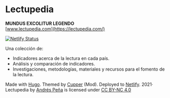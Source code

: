 # Lectupedia
**MUNDUS EXCOLITUR LEGENDO**  
[www.lectupedia.com](https://lectupedia.com/)

[![Netlify Status](https://api.netlify.com/api/v1/badges/f91b29e7-4cef-47a8-995e-8569775f4dc7/deploy-status)](https://app.netlify.com/sites/lectupedia/deploys)

Una colección de:
- Indicadores acerca de la lectura en cada país.
- Análisis y comparación de indicadores.
- Investigaciones, metodologías, materiales y recursos para el fomento de la lectura.
  
  
Made with [Hugo](https://gohugo.io/). Themed by [Cupper](https://github.com/zwbetz-gh/cupper-hugo-theme) (Mod). Deployed to [Netlify](https://www.netlify.com/).
2021· Lectupedia by [Andrés Peña](https://www.linkedin.com/in/andreseduardop/) is licensed under [CC BY-NC 4.0](https://creativecommons.org/licenses/by-nc/4.0/deed.en)
